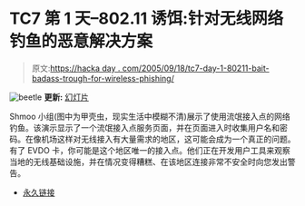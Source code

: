 # TC7 第 1 天–802.11 诱饵:针对无线网络钓鱼的恶意解决方案

> 原文:[https://hacka day . com/2005/09/18/tc7-day-1-80211-bait-badass-trough-for-wireless-phishing/](https://hackaday.com/2005/09/18/tc7-day-1-80211-bait-badass-tackle-for-wireless-phishing/)

![beetle](../Images/05219171c162dc4f8196eb557aed5899.png)
**更新:** [幻灯片](http://toorcon.org/2005/slides/shmoogroup-80211bait.pdf)

Shmoo 小组(图中为甲壳虫，现实生活中模糊不清)展示了使用流氓接入点的网络钓鱼。该演示显示了一个流氓接入点服务页面，并在页面进入时收集用户名和密码。在像机场这样对无线接入有大量需求的地区，这可能会成为一个真正的问题。有了 EVDO 卡，你可能是这个地区唯一的接入点。他们正在开发用户工具来观察当地的无线基础设施，并在情况变得糟糕、在该地区连接非常不安全时向您发出警告。

*   [永久链接](http://www.shmoo.com/)